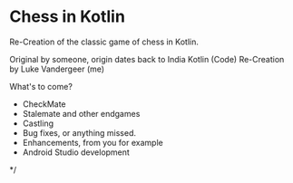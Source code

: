 # Chess in Kotlin
 Re-Creation of the classic game of chess in Kotlin.

 Original by someone, origin dates back to India
 Kotlin (Code) Re-Creation by Luke Vandergeer (me)

What's to come?
- CheckMate
- Stalemate and other endgames
- Castling
- Bug fixes, or anything missed.
- Enhancements, from you for example
- Android Studio development

*/

